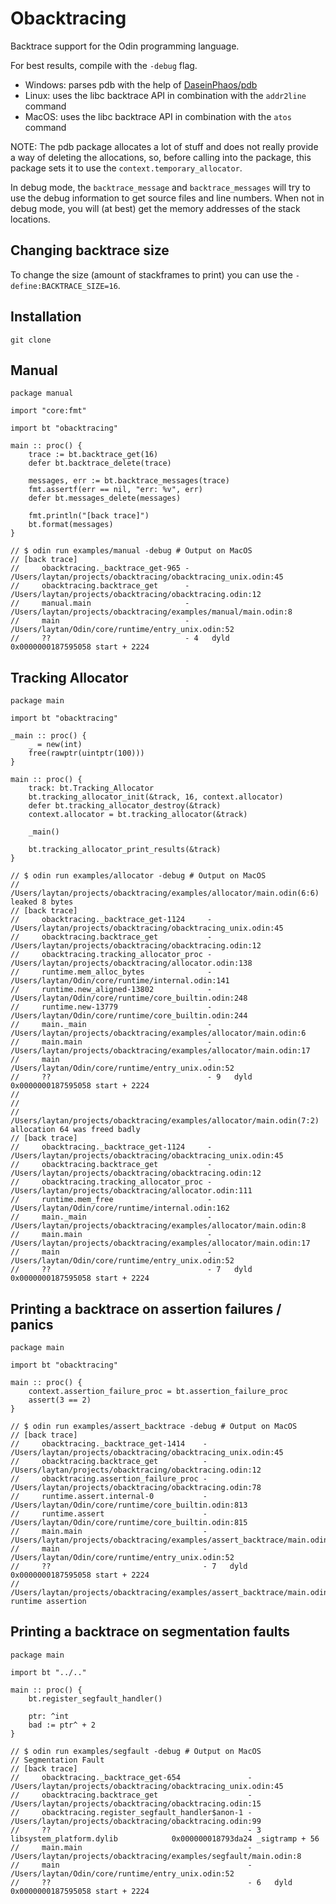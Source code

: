 # Obacktracing

Backtrace support for the Odin programming language.

For best results, compile with the `-debug` flag.

- Windows: parses pdb with the help of [DaseinPhaos/pdb](https://github.com/DaseinPhaos/pdb)
- Linux: uses the libc backtrace API in combination with the `addr2line` command
- MacOS: uses the libc backtrace API in combination with the `atos` command

NOTE: The pdb package allocates a lot of stuff and does not really provide a way of deleting the allocations, so, before calling into the package, this package sets it to use the `context.temporary_allocator`.

In debug mode, the `backtrace_message` and `backtrace_messages` will try to use the debug information to get source files and line numbers.
When not in debug mode, you will (at best) get the memory addresses of the stack locations.

## Changing backtrace size

To change the size (amount of stackframes to print) you can use the `-define:BACKTRACE_SIZE=16`.

## Installation

`git clone`

## Manual

```odin
package manual

import "core:fmt"

import bt "obacktracing"

main :: proc() {
	trace := bt.backtrace_get(16)
	defer bt.backtrace_delete(trace)

	messages, err := bt.backtrace_messages(trace)
	fmt.assertf(err == nil, "err: %v", err)
	defer bt.messages_delete(messages)

	fmt.println("[back trace]")
	bt.format(messages)
}

// $ odin run examples/manual -debug # Output on MacOS
// [back trace]
//     obacktracing._backtrace_get-965 - /Users/laytan/projects/obacktracing/obacktracing_unix.odin:45
//     obacktracing.backtrace_get      - /Users/laytan/projects/obacktracing/obacktracing.odin:12
//     manual.main                     - /Users/laytan/projects/obacktracing/examples/manual/main.odin:8
//     main                            - /Users/laytan/Odin/core/runtime/entry_unix.odin:52
//     ??                              - 4   dyld                                0x0000000187595058 start + 2224
```

## Tracking Allocator

```odin
package main

import bt "obacktracing"

_main :: proc() {
	_ = new(int)
	free(rawptr(uintptr(100)))
}

main :: proc() {
	track: bt.Tracking_Allocator
	bt.tracking_allocator_init(&track, 16, context.allocator)
	defer bt.tracking_allocator_destroy(&track)
	context.allocator = bt.tracking_allocator(&track)

	_main()

	bt.tracking_allocator_print_results(&track)
}

// $ odin run examples/allocator -debug # Output on MacOS
// /Users/laytan/projects/obacktracing/examples/allocator/main.odin(6:6) leaked 8 bytes
// [back trace]
//     obacktracing._backtrace_get-1124     - /Users/laytan/projects/obacktracing/obacktracing_unix.odin:45
//     obacktracing.backtrace_get           - /Users/laytan/projects/obacktracing/obacktracing.odin:12
//     obacktracing.tracking_allocator_proc - /Users/laytan/projects/obacktracing/allocator.odin:138
//     runtime.mem_alloc_bytes              - /Users/laytan/Odin/core/runtime/internal.odin:141
//     runtime.new_aligned-13802            - /Users/laytan/Odin/core/runtime/core_builtin.odin:248
//     runtime.new-13779                    - /Users/laytan/Odin/core/runtime/core_builtin.odin:244
//     main._main                           - /Users/laytan/projects/obacktracing/examples/allocator/main.odin:6
//     main.main                            - /Users/laytan/projects/obacktracing/examples/allocator/main.odin:17
//     main                                 - /Users/laytan/Odin/core/runtime/entry_unix.odin:52
//     ??                                   - 9   dyld                                0x0000000187595058 start + 2224
//
//
// /Users/laytan/projects/obacktracing/examples/allocator/main.odin(7:2) allocation 64 was freed badly
// [back trace]
//     obacktracing._backtrace_get-1124     - /Users/laytan/projects/obacktracing/obacktracing_unix.odin:45
//     obacktracing.backtrace_get           - /Users/laytan/projects/obacktracing/obacktracing.odin:12
//     obacktracing.tracking_allocator_proc - /Users/laytan/projects/obacktracing/allocator.odin:111
//     runtime.mem_free                     - /Users/laytan/Odin/core/runtime/internal.odin:162
//     main._main                           - /Users/laytan/projects/obacktracing/examples/allocator/main.odin:8
//     main.main                            - /Users/laytan/projects/obacktracing/examples/allocator/main.odin:17
//     main                                 - /Users/laytan/Odin/core/runtime/entry_unix.odin:52
//     ??                                   - 7   dyld                                0x0000000187595058 start + 2224
```

## Printing a backtrace on assertion failures / panics

```odin
package main

import bt "obacktracing"

main :: proc() {
    context.assertion_failure_proc = bt.assertion_failure_proc
    assert(3 == 2)
}

// $ odin run examples/assert_backtrace -debug # Output on MacOS
// [back trace]
//     obacktracing._backtrace_get-1414    - /Users/laytan/projects/obacktracing/obacktracing_unix.odin:45
//     obacktracing.backtrace_get          - /Users/laytan/projects/obacktracing/obacktracing.odin:12
//     obacktracing.assertion_failure_proc - /Users/laytan/projects/obacktracing/obacktracing.odin:78
//     runtime.assert.internal-0           - /Users/laytan/Odin/core/runtime/core_builtin.odin:813
//     runtime.assert                      - /Users/laytan/Odin/core/runtime/core_builtin.odin:815
//     main.main                           - /Users/laytan/projects/obacktracing/examples/assert_backtrace/main.odin:8
//     main                                - /Users/laytan/Odin/core/runtime/entry_unix.odin:52
//     ??                                  - 7   dyld                                0x0000000187595058 start + 2224
// /Users/laytan/projects/obacktracing/examples/assert_backtrace/main.odin(7:5) runtime assertion
```

## Printing a backtrace on segmentation faults

```odin
package main

import bt "../.."

main :: proc() {
	bt.register_segfault_handler()

	ptr: ^int
	bad := ptr^ + 2
}

// $ odin run examples/segfault -debug # Output on MacOS
// Segmentation Fault
// [back trace]
//     obacktracing._backtrace_get-654               - /Users/laytan/projects/obacktracing/obacktracing_unix.odin:45
//     obacktracing.backtrace_get                    - /Users/laytan/projects/obacktracing/obacktracing.odin:15
//     obacktracing.register_segfault_handler$anon-1 - /Users/laytan/projects/obacktracing/obacktracing.odin:99
//     ??                                            - 3   libsystem_platform.dylib            0x000000018793da24 _sigtramp + 56
//     main.main                                     - /Users/laytan/projects/obacktracing/examples/segfault/main.odin:8
//     main                                          - /Users/laytan/Odin/core/runtime/entry_unix.odin:52
//     ??                                            - 6   dyld                                0x0000000187595058 start + 2224
```
